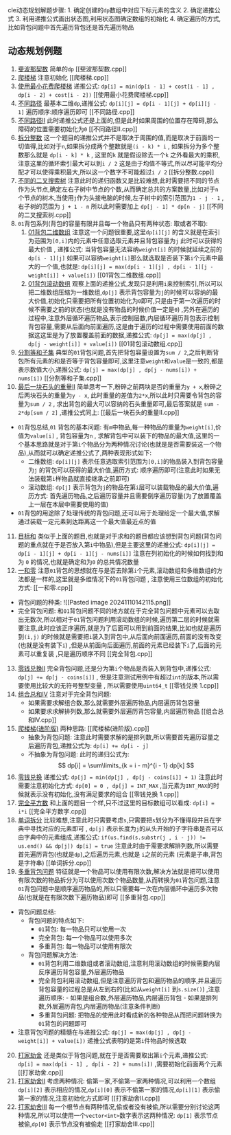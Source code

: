 cle动态规划解题步骤:
	1. 确定创建的`dp`数组中对应下标元素的含义
	2. 确定递推公式
	3. 利用递推公式画出状态图,利用状态图确定数组的初始化
	4. 确定遍历的方式,比如背包问题中首先遍历背包还是首先遍历物品
## 动态规划例题
1. [斐波那契数](https://leetcode.cn/problems/fibonacci-number/description/)   简单的`dp`    [[斐波那契数.cpp]] 
2. [爬楼梯](https://leetcode.cn/problems/climbing-stairs/description/)   注意初始化    [[爬楼梯.cpp]] 
3. [使用最小花费爬楼梯](https://leetcode.cn/problems/min-cost-climbing-stairs/description/)   递推公式:  `dp[i] = min(dp[i - 1] + cost[i - 1] , dp[i - 2] + cost[i - 2])`     [[使用最小花费爬楼梯.cpp]] 
4. [不同路径](https://leetcode.cn/problems/unique-paths/submissions/579106895/)  最基本二维`dp`,递推公式: `dp[i][j] = dp[i - 1][j] + dp[i][j - 1]`   遍历顺序:顺序遍历即可    [[不同路径.cpp]] 
5. [不同路径II](https://leetcode.cn/problems/unique-paths-ii/submissions/579108913/)   此时递推公式还是上面的,但是此时如果周围的位置存在障碍,那么障碍的位置需要初始化为`0`    [[不同路径II.cpp]] 
6. [拆分整数](https://leetcode.cn/problems/integer-break/submissions/579115954/)  这一个题目的递推公式并不是取决于周围的值,而是取决于前面的一切值得,比如对于`n`,如果拆分成两个整数就是`(i - k) * i` , 如果拆分为多个整数那么就是 `dp[i - k] * k`  , 这里的`k` 就是假设除去一个`k` 之外看最大的乘积,注意这里的循环索引最大可以到`i / 2` 这是由于均值不等式,所以尽可能平均分配才可以使得乘积最大,所以这一个数字不可能超过`i / 2`   [[拆分整数.cpp]]  
7. [不同的二叉搜索树](https://leetcode.cn/problems/unique-binary-search-trees/description/)   注意此时的递归函数又是比较难想,此时需要把不同的节点作为头节点,确定左右子树中节点的个数,从而确定总共的方案数量,比如对于`n`个节点的树木,当使用`j`作为头接电脑的时候,左子树中的索引范围为`1 - j - 1` , 右子树的范围为 `j + 1 - n`  所以此时需要加上 `dp[j - 1] * dp[n - j]`    [[不同的二叉搜索树.cpp]] 
8. `01`背包系列(背包的容量有限并且每一个物品只有两种状态: 取或者不取): 
	1. [01背包二维数组](https://kamacoder.com/problempage.php?pid=1046)  注意这一个问题很重要,这里`dp[i][j]` 的含义就是在索引为范围为`[0,i]`内的元素中任意选取元素并且背包容量为`j` 此时可以获得的最大价值 , 递推公式: 当背包容量无法容纳`weight[i]` 的时候就延续之前的`dp[i - 1][j]` 如果可以容纳`weight[i]`那么就选取是否装下第`i`个元素中最大的一个值,也就是:   `dp[i][j] = max(dp[i - 1][j] , dp[i - 1][j - weight[i]] + value[i])`    [[01背包二维数组.cpp]]    
	2. [01背包滚动数组](https://kamacoder.com/problempage.php?pid=1046)  观察上面的递推公式,发现只是利用`i`来控制索引,所以可以把二维数组压缩为一维数组,`dp[j]` 表示背包容量为`j`的时候可以容纳的最大价值,初始化只需要把所有位置初始化为`0`即可,只是由于第一次遍历的时候不需要之前的状态(也就是没有物品的时候价值一定是`0`) ,另外在遍历的过程中,注意外层循环遍历物品,表示控制层数,内层循环遍历背包表示控制背包容量,需要从后面向前面遍历,这是由于遍历的过程中需要使用前面的数据这这里是为了放置覆盖前面的数据,递推公式: `dp[j] = max(dp[j] , dp[j - weight[i]] + value[i])`    [[01背包滚动数组.cpp]] 
9. [分割等和子集](https://leetcode.cn/problems/partition-equal-subset-sum/)  典型的`01`背包问题,首先把背包容量设置为`sum / 2`,之后判断背包所有元素的和是否等于背包容量即可,这里注意`weight`和`value`是一致的,都是表示数值大小,递推公式: `dp[j] = max(dp[j] , dp[j - nums[i]) + nums[i])`        [[分割等和子集.cpp]] 
10. [最后一块石头的重量II](https://leetcode.cn/problems/last-stone-weight-ii/description/)   简单思考一下,粉碎之前两块是否的重量为`y + x`,粉碎之后两块石头的重量为`y - x`, 此时重量的差值为`2*x`,所以此时只需要令背包的容量为`sum / 2` , 求出背包的最大可以容纳的石头重量即可,最后答案就是 `sum - 2*dp[sum / 2]`  ,递推公式同上: [[最后一块石头的重量II.cpp]]   
- `01`背包总结,`01` 背包的基本问题:  有`m`中物品,每一种物品的重量为`weight[i]`,价值为`value[i]`  , 背包容量为`n` , 求解背包中可以装下的物品的最大值,这里的一个基本思路就是对于第`i`个物品分为两种情况讨论(也就是是否需要装这一个物品),从而就可以确定递推公式了,两种表现形式如下:
	- 二维数组: `dp[i][j]` 表示任意选取索引范围为`[0,i]`的物品装入到背包容量为`j` 的背包可以获得的最大价值,遍历方式: 顺序遍历即可(注意此时如果无法装载第`i`样物品就直接继承之前即可)
	- 滚动数组: `dp[j]`  表示背包为`j`的物品在第`i`层可以装载物品的最大价值,遍历方式: 首先遍历物品,之后遍历容量并且需要倒序遍历容量(为了放置覆盖上一层在本层中需要使用的值)
- `01`背包的用途除了处理传统的背包问题,还可以用于处理给定一个最大值,求解通过装载一定元素到达距离这一个最大值最近点的值
11. [目标和](https://leetcode.cn/problems/target-sum/description/)  类似于上面的题目,也就是对于求和的题目都应该想到背包问题(背包问题的重点就在于是否放入第`i`中物品),但是主要这里的递推公式: `dp[i][j] = dp[i - 1][j] + dp[i - 1][j - nums[i]]`   注意在列初始化的时候如何找到和为 `0` 的情况,也就是确定和为`0` 的总共情况数量
12. [一和零](https://leetcode.cn/problems/ones-and-zeroes/description/)   注意`01`背包的思想就在与是否去除第`i`个元素,滚动数组和多维数组的方法都是一样的,这里就是多维情况下的`01`背包问题 , 注意使用三位数组的初始化方式:   [[一和零.cpp]] 
- 背包问题的种类:
![[Pasted image 20241110142115.png]]
- 完全背包问题: 和`01`背包问题不同的地方就在于完全背包问题中元素可以去取出无数次,所以相对于`01`背包问题利用滚动数组的时候,遍历第二层的时候就需要注意,此时应该正序遍历,就是为了后面可以用到前面的结果,比如也就是遍历到`(i,j)` 的时候就是需要把`i`装入到背包中,从后面向前面遍历,前面的没有改变(也就是没有装下`i`) ,但是从前面向后面遍历,前面的元素已经装下`i`了,后面的元素可以重复装 ,只是遍历顺序不同     [[完全背包.cpp]]   
13. [零钱兑换II](https://leetcode.cn/problems/coin-change-ii/)  完全背包问题,还是分为第`i`个物品是否装入到背包中,递推公式: `dp[j] += dp[j - coins[i]]`  , 但是注意测试用例中有超过`int`的版本,所以需要使用比较大的无符号整型变量 , 所以需要使用`uint64_t`   [[零钱兑换 1.cpp]] 
14. [组合总和IV](https://leetcode.cn/problems/combination-sum-iv/submissions/579861778/)  注意对于完全背包问题:
	- 如果需要求解组合数,那么就需要外层遍历物品,内层遍历背包容量
	- 如果要求求解排列数,那么就需要外层遍历背包容量,内层遍历物品    [[组合总和IV.cpp]] 
15. [爬楼梯(进阶版)](https://kamacoder.com/problempage.php?pid=1067)  两种思路:   [[爬楼梯(进阶版).cpp]] 
	- 抽象为背包问题: 注意此时需要求解的是排列数,所以需要首先遍历容量之后遍历背包,递推公式为: `dp[i] += dp[i - j]` 
	- 不抽象为背包问题: 此时的递归公式为:  
$$
dp[i] = \sum\limits_{k = i - m}^{i - 1} dp[k] 
$$
16.  [零钱兑换](https://leetcode.cn/problems/coin-change/submissions/579944923/)   递推公式: `dp[j] = min(dp[j] , dp[j - coins[i]] + 1)`  注意此时需要注意初始化方式: `dp[0] = 0 , dp[j] = INT_MAX` ,当元素为`INT_MAX`的时候就表示没有初始化,没有满足要求的组合    [[零钱兑换 1.cpp]] 
17. [完全平方数](https://leetcode.cn/problems/perfect-squares/)  和上面的题目一个样,只不过这里的目标数组可以看成: `dp[i] = i*i`    [[完全平方数字.cpp]] 
18. [单词拆分](https://leetcode.cn/problems/word-break/description/)  比较难想,注意此时只需要考虑`s`,只需要把`s`划分为不懂得段并且在字典中寻找对应的元素即可  , `dp[j]`  表示长度为`j`的从头开始的子字符串是否可以由字典中的元素组成,递推公式: `if(us.find(s.substr(j , i - j)) != us.end() && dp[j]) dp[i] = true` 注意此时由于需要求解排列数,所以需要首先遍历背包(也就是`dp`),之后遍历元素,也就是 `i`之前的元素  (元素是子串,背包是字符串)  [[单词拆分.cpp]]  
19. [多重背包问题](https://kamacoder.com/problempage.php?pid=1066)  特征就是一个物品可以使用有限次数,解决方法就是把可以使用有限次数的物品拆分为可以使用次数个物品数量,从而转换为`01`背包问题,注意`01`背包问题中是顺序遍历物品的,所以只需要每一次在内层循环中遍历多次物品(也就是在有限次数下遍历物品)即可       [[多重背包.cpp]] 
- 背包问题总结:
	- 背包问题的特点如下:
		- `01`背包: 每一物品只可以使用一次
		- 完全背包: 每一个物品可以使用多次
		- 多重背包: 每一物品可以使用有限次
	- 背包问题解决方法:
		- `01`背包利用二维数组或者滚动数组,注意利用滚动数组的时候需要内层反序遍历背包容量,外层遍历物品
		- 完全背包利用滚动数组,但是注意遍历背包和遍历物品的顺序,并且遍历背包容量的过程总是从左到右的(比如从`weight[i]`  到`s.size()`) ,注意遍历顺序:
				- 如果是组合数,外层遍历物品,内层遍历背包
				- 如果是排列数,外层遍历背包,内层遍历物品(注意条件判断)
		- 多重背包问题: 把物品的使用此时看成新的各种物品从而把问题转换为`01`背包的问题即可
- 注意背包问题的精髓在与递推公式: `dp[j] = max(dp[j] , dp[j - weight[i]] + value[i])`   递推公式表明的是第`i`件物品时候选取
20. [打家劫舍](https://leetcode.cn/problems/house-robber/submissions/580376479/)    还是类似于背包问题,就在于是否需要取出第`i`个元素,递推公式: `dp[i] = max(dp[i - 1] , dp[i - 2] + nums[i])`  ,需要初始化前面两个元素   [[打家劫舍.cpp]] 
21. [打家劫舍II](https://leetcode.cn/problems/house-robber-ii/) 考虑两种情况: 偷第一家,不偷第一家两种情况,可以利用一个数组`dp[i][2]` 表示相应的情况,`dp[i][0]` 表示不偷第一家的情况,`dp[i][1]` 表示偷第一家的情况,注意初始化方式即可    [[打家劫舍II.cpp]] 
22. [打家劫舍III](https://leetcode.cn/problems/house-robber-iii/)   每一个根节点有两种情况,偷或者没有被偷,所以需要分别讨论这两种情况,所以可以使用一个`vector<int>`数字表示这两种情况: `dp[1]` 表示节点被偷,`dp[0]` 表示节点没有被偷走  [[打家劫舍III.cpp]] 